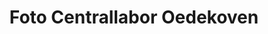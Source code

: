 ---
title: "Foto Centrallabor Oedekoven"
url: /duesseldorf/foto-centrallabor-oedekoven/
shop: Foto
---